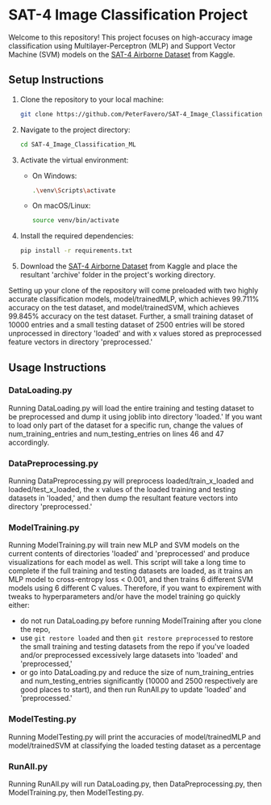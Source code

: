 # SAT-4 Image Classification Project

Welcome to this repository! This project focuses on high-accuracy image classification using Multilayer-Perceptron (MLP) and Support Vector Machine (SVM) models on the [SAT-4 Airborne Dataset](https://www.kaggle.com/crawford/deepsat-sat4) from Kaggle.

## Setup Instructions

1. Clone the repository to your local machine:

   ```bash
   git clone https://github.com/PeterFavero/SAT-4_Image_Classification_ML.git
   ```
   
2. Navigate to the project directory:

   ```bash
   cd SAT-4_Image_Classification_ML
   ```

3. Activate the virtual environment:

   - On Windows:

     ```bash
     .\venv\Scripts\activate
     ```

   - On macOS/Linux:

     ```bash
     source venv/bin/activate
     ```

4. Install the required dependencies:

   ```bash
   pip install -r requirements.txt
   ```
   
5. Download the [SAT-4 Airborne Dataset](https://www.kaggle.com/crawford/deepsat-sat4) from Kaggle and place the resultant 'archive' folder in the project's working directory.
   
Setting up your clone of the repository will come preloaded with two highly accurate classification models, model/trainedMLP, which achieves 99.711% accuracy on the test dataset, and model/trainedSVM, which achieves 99.845% accuracy on the test dataset. Further, a small training dataset of 10000 entries and a small testing dataset of 2500 entries will be stored unprocessed in directory 'loaded' and with x values stored as preprocessed feature vectors in directory 'preprocessed.' 

## Usage Instructions

### DataLoading.py 
Running DataLoading.py will load the entire training and testing dataset to be preprocessed and dump it using joblib into directory 'loaded.' If you want to load only part of the dataset for a specific run, change the values of num_training_entries and num_testing_entries on lines 46 and 47 accordingly. 

### DataPreprocessing.py
Running DataPreprocessing.py will preprocess loaded/train_x_loaded and loaded/test_x_loaded, the x values of the loaded training and testing datasets in 'loaded,' and then dump the resultant feature vectors into directory 'preprocessed.'

### ModelTraining.py
Running ModelTraining.py will train new MLP and SVM models on the current contents of directories 'loaded' and 'preprocessed' and produce visualizations for each model as well. This script will take a long time to complete if the full training and testing datasets are loaded, as it trains an MLP model to cross-entropy loss < 0.001, and then trains 6 different SVM models using 6 different C values. Therefore, if you want to expirement with tweaks to hyperparameters and/or have the model training go quickly either: 
   - do not run DataLoading.py before running ModelTraining after you clone the repo,
   - use ```git restore loaded``` and then ```git restore preprocessed``` to restore the small training and testing datasets from the repo if you've loaded and/or preprocessed excessively large datasets into 'loaded' and 'preprocessed,'
   - or go into DataLoading.py and reduce the size of num_training_entries and num_testing_entries significantly (10000 and 2500 respectively are good places to start), and then run RunAll.py to update 'loaded' and 'preprocessed.'

### ModelTesting.py
Running ModelTesting.py will print the accuracies of model/trainedMLP and model/trainedSVM at classifying the loaded testing dataset as a percentage

### RunAll.py
Running RunAll.py will run DataLoading.py, then DataPreprocessing.py, then ModelTraining.py, then ModelTesting.py.
